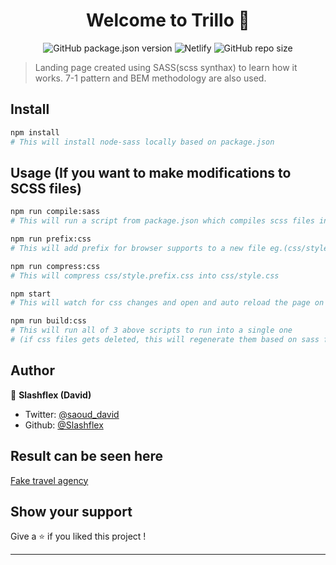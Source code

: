 <h1 align="center">Welcome to Trillo 👋</h1>
<p align="center" markdown="1">

  <img alt="GitHub package.json version" src="https://img.shields.io/github/package-json/v/Slashflex/Trillo?style=flat-square">
  <img alt="Netlify" src="https://img.shields.io/netlify/888bad59-c4f9-45d0-a2f9-b37920d99819?style=flat-square">
  <img alt="GitHub repo size" src="https://img.shields.io/github/repo-size/Slashflex/Trillo?style=flat-square">
</p>


> Landing page created using SASS(scss synthax) to learn how it works. 7-1 pattern and BEM methodology are also used. 

## Install

```sh
npm install 
# This will install node-sass locally based on package.json
```

## Usage (If you want to make modifications to SCSS files)

```sh
npm run compile:sass 
# This will run a script from package.json which compiles scss files into css
```

```sh
npm run prefix:css
# This will add prefix for browser supports to a new file eg.(css/style.prefix.css)
```

```sh
npm run compress:css
# This will compress css/style.prefix.css into css/style.css
```

```sh
npm start
# This will watch for css changes and open and auto reload the page on change (live-server must be installed globally: sudo npm i -g live-server)
```

```sh
npm run build:css
# This will run all of 3 above scripts to run into a single one 
# (if css files gets deleted, this will regenerate them based on sass folder's files)
```

## Author

👤 **Slashflex (David)**

* Twitter: [@saoud_david](https://twitter.com/saoud_david)
* Github: [@Slashflex](https://github.com/Slashflex)

## Result can be seen here
[Fake travel agency](https://fake-travel-agency.netlify.com/)
## Show your support

Give a ⭐️ if you liked this project !

***
